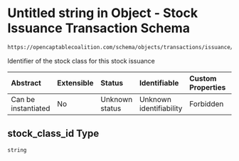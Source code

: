 # Untitled string in Object - Stock Issuance Transaction Schema

```txt
https://opencaptablecoalition.com/schema/objects/transactions/issuance/StockIssuance.schema.json#/properties/stock_class_id
```

Identifier of the stock class for this stock issuance

| Abstract            | Extensible | Status         | Identifiable            | Custom Properties | Additional Properties | Access Restrictions | Defined In                                                                                                                |
| :------------------ | :--------- | :------------- | :---------------------- | :---------------- | :-------------------- | :------------------ | :------------------------------------------------------------------------------------------------------------------------ |
| Can be instantiated | No         | Unknown status | Unknown identifiability | Forbidden         | Allowed               | none                | [StockIssuance.schema.json*](../../schema/objects/transactions/issuance/StockIssuance.schema.json "open original schema") |

## stock_class_id Type

`string`
